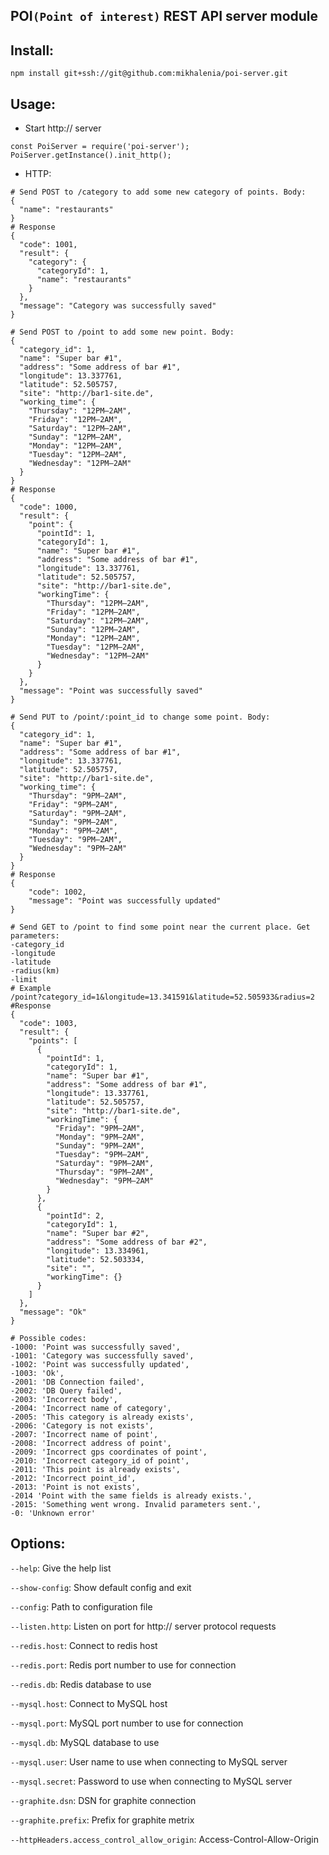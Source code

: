 ## POI```(Point of interest)``` REST API server module

## Install:
```
npm install git+ssh://git@github.com:mikhalenia/poi-server.git
```

## Usage:
- Start http:// server
```
const PoiServer = require('poi-server');
PoiServer.getInstance().init_http();
```
- HTTP:
```
# Send POST to /category to add some new category of points. Body:
{
  "name": "restaurants"
}
# Response
{
  "code": 1001,
  "result": {
    "category": {
      "categoryId": 1,
      "name": "restaurants"
    }
  },
  "message": "Category was successfully saved"
}
```
```
# Send POST to /point to add some new point. Body:
{
  "category_id": 1,
  "name": "Super bar #1",
  "address": "Some address of bar #1",
  "longitude": 13.337761,
  "latitude": 52.505757,
  "site": "http://bar1-site.de",
  "working_time": {
    "Thursday": "12PM–2AM",
    "Friday": "12PM–2AM",
    "Saturday": "12PM–2AM",
    "Sunday": "12PM–2AM",
    "Monday": "12PM–2AM",
    "Tuesday": "12PM–2AM",
    "Wednesday": "12PM–2AM"
  }
}
# Response
{
  "code": 1000,
  "result": {
    "point": {
      "pointId": 1,
      "categoryId": 1,
      "name": "Super bar #1",
      "address": "Some address of bar #1",
      "longitude": 13.337761,
      "latitude": 52.505757,
      "site": "http://bar1-site.de",
      "workingTime": {
        "Thursday": "12PM–2AM",
        "Friday": "12PM–2AM",
        "Saturday": "12PM–2AM",
        "Sunday": "12PM–2AM",
        "Monday": "12PM–2AM",
        "Tuesday": "12PM–2AM",
        "Wednesday": "12PM–2AM"
      }
    }
  },
  "message": "Point was successfully saved"
}
```
```
# Send PUT to /point/:point_id to change some point. Body:
{
  "category_id": 1,
  "name": "Super bar #1",
  "address": "Some address of bar #1",
  "longitude": 13.337761,
  "latitude": 52.505757,
  "site": "http://bar1-site.de",
  "working_time": {
    "Thursday": "9PM–2AM",
    "Friday": "9PM–2AM",
    "Saturday": "9PM–2AM",
    "Sunday": "9PM–2AM",
    "Monday": "9PM–2AM",
    "Tuesday": "9PM–2AM",
    "Wednesday": "9PM–2AM"
  }
}
# Response
{
    "code": 1002,
    "message": "Point was successfully updated"
}
```
```
# Send GET to /point to find some point near the current place. Get parameters:
-category_id
-longitude
-latitude
-radius(km)
-limit
# Example
/point?category_id=1&longitude=13.341591&latitude=52.505933&radius=2
#Response
{
  "code": 1003,
  "result": {
    "points": [
      {
        "pointId": 1,
        "categoryId": 1,
        "name": "Super bar #1",
        "address": "Some address of bar #1",
        "longitude": 13.337761,
        "latitude": 52.505757,
        "site": "http://bar1-site.de",
        "workingTime": {
          "Friday": "9PM–2AM",
          "Monday": "9PM–2AM",
          "Sunday": "9PM–2AM",
          "Tuesday": "9PM–2AM",
          "Saturday": "9PM–2AM",
          "Thursday": "9PM–2AM",
          "Wednesday": "9PM–2AM"
        }
      },
      {
        "pointId": 2,
        "categoryId": 1,
        "name": "Super bar #2",
        "address": "Some address of bar #2",
        "longitude": 13.334961,
        "latitude": 52.503334,
        "site": "",
        "workingTime": {}
      }
    ]
  },
  "message": "Ok"
}
```
```
# Possible codes:
-1000: 'Point was successfully saved',
-1001: 'Category was successfully saved',
-1002: 'Point was successfully updated',
-1003: 'Ok',
-2001: 'DB Connection failed',
-2002: 'DB Query failed',
-2003: 'Incorrect body',
-2004: 'Incorrect name of category',
-2005: 'This category is already exists',
-2006: 'Category is not exists',
-2007: 'Incorrect name of point',
-2008: 'Incorrect address of point',
-2009: 'Incorrect gps coordinates of point',
-2010: 'Incorrect category_id of point',
-2011: 'This point is already exists',
-2012: 'Incorrect point_id',
-2013: 'Point is not exists',
-2014 'Point with the same fields is already exists.',
-2015: 'Something went wrong. Invalid parameters sent.',
-0: 'Unknown error'
```

## Options:
`--help`: Give the help list

`--show-config`: Show default config and exit

`--config`: Path to configuration file

`--listen.http`: Listen on port for http:// server protocol requests

`--redis.host`: Connect to redis host

`--redis.port`: Redis port number to use for connection

`--redis.db`: Redis database to use

`--mysql.host`: Connect to MySQL host

`--mysql.port`: MySQL port number to use for connection

`--mysql.db`: MySQL database to use

`--mysql.user`: User name to use when connecting to MySQL server

`--mysql.secret`: Password to use when connecting to MySQL server

`--graphite.dsn`: DSN for graphite connection

`--graphite.prefix`: Prefix for graphite metrix

`--httpHeaders.access_control_allow_origin`: Access-Control-Allow-Origin